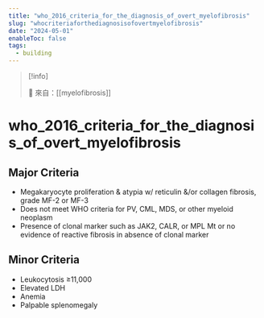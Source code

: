 ```yaml
---
title: "who_2016_criteria_for_the_diagnosis_of_overt_myelofibrosis"
slug: "whocriteriaforthediagnosisofovertmyelofibrosis"
date: "2024-05-01"
enableToc: false
tags:
  - building
---
```


> [!info]
>
> 🌱 來自：[[myelofibrosis]]

# who_2016_criteria_for_the_diagnosis_of_overt_myelofibrosis

## Major Criteria

- Megakaryocyte proliferation & atypia w/ reticulin &/or collagen fibrosis, grade MF-2 or MF-3
- Does not meet WHO criteria for PV, CML, MDS, or other myeloid neoplasm
- Presence of clonal marker such as JAK2, CALR, or MPL Mt or no evidence of reactive fibrosis in absence of clonal marker

## Minor Criteria

- Leukocytosis ≥11,000
- Elevated LDH
- Anemia
- Palpable splenomegaly
